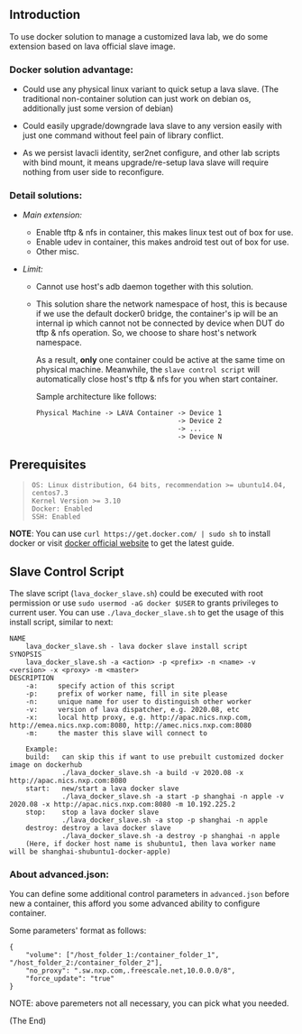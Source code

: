 ## Introduction

To use docker solution to manage a customized lava lab, we do some extension based on lava official slave image.

### Docker solution advantage:

* Could use any physical linux variant to quick setup a lava slave. (The traditional non-container solution can just work on debian os, additionally just some version of debian)

* Could easily upgrade/downgrade lava slave to any version easily with just one command without feel pain of library conflict.

* As we persist lavacli identity, ser2net configure, and other lab scripts with bind mount, it means upgrade/re-setup lava slave will require nothing from user side to reconfigure.

### Detail solutions:

* _Main extension:_

    * Enable tftp & nfs in container, this makes linux test out of box for use.
    * Enable udev in container, this makes android test out of box for use.
    * Other misc.

* _Limit:_
  * Cannot use host's adb daemon together with this solution.

  * This solution share the network namespace of host, this is because if we use the default docker0 bridge, the container's ip will be an internal ip which cannot not be connected by device when DUT do tftp & nfs operation. So, we choose to share host's network namespace.

    As a result, **only** one container could be active at the same time on physical machine. Meanwhile, the `slave control script` will automatically close host's tftp & nfs for you when start container.

    Sample architecture like follows:

        Physical Machine -> LAVA Container -> Device 1
                                           -> Device 2
                                           -> ...
                                           -> Device N

## Prerequisites

>     OS: Linux distribution, 64 bits, recommendation >= ubuntu14.04, centos7.3
>     Kernel Version >= 3.10
>     Docker: Enabled
>     SSH: Enabled

**NOTE**: You can use `curl https://get.docker.com/ | sudo sh` to install docker or visit [docker official website](https://docs.docker.com/install/linux/docker-ce/ubuntu/) to get the latest guide.

## Slave Control Script

The slave script (`lava_docker_slave.sh`) could be executed with root permission or use `sudo usermod -aG docker $USER` to grants privileges to current user. You can use `./lava_docker_slave.sh` to get the usage of this install script, similar to next:

    NAME
        lava_docker_slave.sh - lava docker slave install script
    SYNOPSIS
        lava_docker_slave.sh -a <action> -p <prefix> -n <name> -v <version> -x <proxy> -m <master>
    DESCRIPTION
        -a:     specify action of this script
        -p:     prefix of worker name, fill in site please
        -n:     unique name for user to distinguish other worker
        -v:     version of lava dispatcher, e.g. 2020.08, etc
        -x:     local http proxy, e.g. http://apac.nics.nxp.com, http://emea.nics.nxp.com:8080, http://amec.nics.nxp.com:8080
        -m:     the master this slave will connect to

        Example:
        build:   can skip this if want to use prebuilt customized docker image on dockerhub
                 ./lava_docker_slave.sh -a build -v 2020.08 -x http://apac.nics.nxp.com:8080
        start:   new/start a lava docker slave
                 ./lava_docker_slave.sh -a start -p shanghai -n apple -v 2020.08 -x http://apac.nics.nxp.com:8080 -m 10.192.225.2
        stop:    stop a lava docker slave
                 ./lava_docker_slave.sh -a stop -p shanghai -n apple
        destroy: destroy a lava docker slave
                 ./lava_docker_slave.sh -a destroy -p shanghai -n apple
        (Here, if docker host name is shubuntu1, then lava worker name will be shanghai-shubuntu1-docker-apple)

### About advanced.json:

You can define some additional control parameters in `advanced.json` before new a container, this afford you some advanced ability to configure container.

Some parameters' format as follows:

    {
        "volume": ["/host_folder_1:/container_folder_1", "/host_folder_2:/container_folder_2"],
        "no_proxy": ".sw.nxp.com,.freescale.net,10.0.0.0/8",
        "force_update": "true"
    }

NOTE: above paremeters not all necessary, you can pick what you needed.

(The End)
